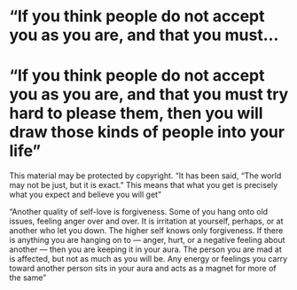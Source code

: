 # “If you think people do not accept you as you are, and that you must…

# “If you think people do not accept you as you are, and that you must try hard to please them, then you will draw those kinds of people into your life”

This material may be protected by copyright.
“It has been said, “The world may not be just, but it is exact.” This means that what you get is precisely what you expect and believe you will get”

“Another quality of self-love is forgiveness. Some of you hang onto old issues, feeling anger over and over. It is irritation at yourself, perhaps, or at another who let you down. The higher self knows only forgiveness. If there is anything you are hanging on to — anger, hurt, or a negative feeling about another — then you are keeping it in your aura. The person you are mad at is affected, but not as much as you will be. Any energy or feelings you carry toward another person sits in your aura and acts as a magnet for more of the same”
